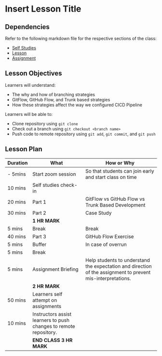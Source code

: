 # Insert Lesson Title

## Dependencies

Refer to the following markdown file for the respective sections of the class:
- [Self Studies](./studies.md)
- [Lesson](./lesson.md)
- [Assignment](./assignment.md)

## Lesson Objectives

Learners will understand:
- The why and how of branching strategies
- GitFlow, GitHub Flow, and Trunk based strategies
- How these strategies affect the way we configured CICD Pipeline

Learners will be able to:
- Clone repository using `git clone`
- Check out a branch using `git checkout <branch name>`
- Push code to remote repository using `git add`, `git commit`, and `git push`


## Lesson Plan

|Duration|What|How or Why|
|--------|-----|-------|
|- 5mins |Start zoom session|So that students can join early and start class on time|
|10 mins|Self studies check-in||
|20 mins|Part 1| GitFlow vs GitHub Flow vs Trunk Based Development|
|30 mins|Part 2| Case Study|
||**1 HR MARK**|
|5 mins|Break|Break|
|40 mins|Part 3| GitHub Flow Exercise|
|5 mins|Buffer|In case of overrun|
|5 mins|Break||
|5 mins|Assignment Briefing|Help students to understand the expectation and direction of the assignment to prevent mis-interpretations.|
||**2 HR MARK**|
|50 mins|Learners self attempt on assignments|
|10 mins|Instructors assist learners to push changes to remote repository.|
||**END CLASS 3 HR MARK**|

